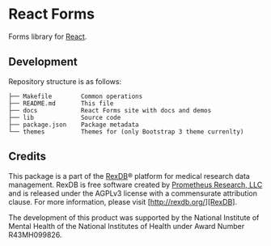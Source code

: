 # React Forms

Forms library for [React][].

## Development

Repository structure is as follows:

    ├── Makefile        Common operations
    ├── README.md       This file
    ├── docs            React Forms site with docs and demos
    ├── lib             Source code
    ├── package.json    Package metadata
    └── themes          Themes for (only Bootstrap 3 theme currenlty)

## Credits

This package is a part of the [RexDB][]® platform for medical research data
management. RexDB is free software created by [Prometheus Research, LLC][] and
is released under the AGPLv3 license with a commensurate attribution clause. For
more information, please visit [http://rexdb.org/][RexDB].

The development of this product was supported by the National Institute of
Mental Health of the National Institutes of Health under Award Number
R43MH099826.

[React]: http://facebook.github.io/react/
[RexDB]: http://rexdb.org
[Prometheus Research, LLC]: http://prometheusresearch.com
